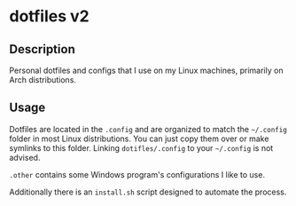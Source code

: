 # dotfiles v2

## Description

Personal dotfiles and configs that I use on my Linux machines, primarily on Arch distributions.

## Usage

Dotfiles are located in the `.config` and are organized to match the `~/.config` folder in most Linux distributions. You can just copy them over or make symlinks to this folder. Linking `dotifles/.config` to your `~/.config` is not advised.

`.other` contains some Windows program's configurations I like to use.

Additionally there is an `install.sh` script designed to automate the process.
